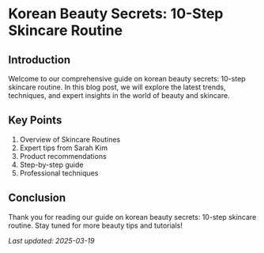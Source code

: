 
# Korean Beauty Secrets: 10-Step Skincare Routine

## Introduction

Welcome to our comprehensive guide on korean beauty secrets: 10-step skincare routine. In this blog post, we will explore the latest trends, techniques, and expert insights in the world of beauty and skincare.

## Key Points

1. Overview of Skincare Routines
2. Expert tips from Sarah Kim
3. Product recommendations
4. Step-by-step guide
5. Professional techniques

## Conclusion

Thank you for reading our guide on korean beauty secrets: 10-step skincare routine. Stay tuned for more beauty tips and tutorials!


*Last updated: 2025-03-19*
